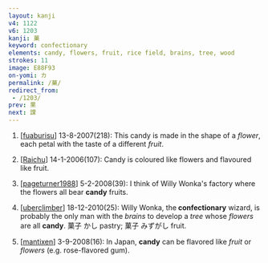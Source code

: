 ```yaml
---
layout: kanji
v4: 1122
v6: 1203
kanji: 菓
keyword: confectionary
elements: candy, flowers, fruit, rice field, brains, tree, wood
strokes: 11
image: E88F93
on-yomi: カ
permalink: /菓/
redirect_from:
 - /1203/
prev: 果
next: 課
---
```


1) [<a href="http://kanji.koohii.com/profile/fuaburisu">fuaburisu</a>] 13-8-2007(218): This candy is made in the shape of a <em>flower</em>, each petal with the taste of a different <em>fruit</em>.

2) [<a href="http://kanji.koohii.com/profile/Raichu">Raichu</a>] 14-1-2006(107): Candy is coloured like flowers and flavoured like fruit.

3) [<a href="http://kanji.koohii.com/profile/pageturner1988">pageturner1988</a>] 5-2-2008(39): I think of Willy Wonka&#039;s factory where the flowers all bear <strong>candy</strong> fruits.

4) [<a href="http://kanji.koohii.com/profile/uberclimber">uberclimber</a>] 18-12-2010(25): Willy Wonka, the<strong> confectionary</strong> wizard, is probably the only man with the <em>brains</em> to develop a <em>tree</em> whose <em>flowers</em> are all <strong>candy</strong>. 菓子 かし pastry; 菓子 みずがし fruit.

5) [<a href="http://kanji.koohii.com/profile/mantixen">mantixen</a>] 3-9-2008(16): In Japan, <strong>candy</strong> can be flavored like <em>fruit</em> or <em>flowers</em> (e.g. rose-flavored gum).

